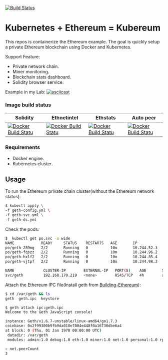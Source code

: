 [![Build Status](https://travis-ci.org/kairen/kubereum.svg?branch=master)](https://travis-ci.org/kairen/kubereum)
# Kubernetes + Ethereum = Kubereum
This repos is containerize the Ethereum example. The goal is quickly setup a private Ethereum blockchain using Docker and Kubernetes.

Support Feature:
* Private network chain.
* Miner monitoring.
* Blockchain stats dashboard.
* Solidity browser service.

Example in my Lab:
[![asciicast](https://asciinema.org/a/lRWNbs4bQmmS6ijQcyjdLqvsS.png)](https://asciinema.org/a/lRWNbs4bQmmS6ijQcyjdLqvsS?speed=2)

### Image build status

| Solidity | Ethnetintel | Ethstats | Auto peer |
|----------|-------------|----------|-----------|
|[![Docker Build Statu](https://img.shields.io/docker/build/kairen/solidity.svg)](https://hub.docker.com/r/kairen/solidity/)|[![Docker Build Statu](https://img.shields.io/docker/build/kairen/ethnetintel.svg)](https://hub.docker.com/r/kairen/ethnetintel/)|[![Docker Build Statu](https://img.shields.io/docker/build/kairen/ethstats.svg)](https://hub.docker.com/r/kairen/ethstats/)|[![Docker Build Statu](https://img.shields.io/docker/build/kairen/auto-peer.svg)](https://hub.docker.com/r/kairen/auto-peer/)|

### Requirements
* Docker engine.
* Kubernetes cluster.

## Usage
To run the Ethereum private chain cluster(without the Ethereum network status):
```sh
$ kubectl apply \
-f geth-config.yml \
-f geth-svc.yml \
-f geth-ds.yml
```

Check the pods:
```sh
$  kubectl get po,svc -o wide
NAME            READY     STATUS    RESTARTS   AGE       IP            NODE
po/geth-289mg   2/2       Running   0          10m       10.244.52.3   node4
po/geth-fqszz   2/2       Running   0          10m       10.244.96.2   node1
po/geth-hxlf2   2/2       Running   0          10m       10.244.85.4   node3
po/geth-vjtpf   2/2       Running   0          10m       10.244.98.3   node2

NAME             CLUSTER-IP        EXTERNAL-IP   PORT(S)    AGE       SELECTOR
svc/geth         192.168.170.219   <none>        8545/TCP   4h        app=geth
```

Attach the Ethereum IPC file(Install geth from [Building-Ethereum](https://github.com/ethereum/go-ethereum/wiki/Building-Ethereum)):
```sh
$ cd /var/geth && ls
geth  geth.ipc  keystore

$ geth attach ipc:geth.ipc
Welcome to the Geth JavaScript console!

instance: Geth/v1.6.7-unstable/linux-amd64/go1.7.3
coinbase: 0x2f99300b9fb9da018e7004e448f0a16730dbe6a4
at block: 0 (Thu, 01 Jan 1970 00:00:00 UTC)
 datadir: /var/geth
 modules: admin:1.0 debug:1.0 eth:1.0 miner:1.0 net:1.0 personal:1.0 rpc:1.0 txpool:1.0 web3:1.0

> net.peerCount
3
```

